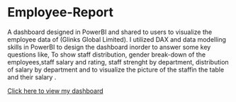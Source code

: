 # Employee-Report
A dashboard designed in PowerBI and shared to users to visualize the employee data of (Glinks Global Limited). I utilized DAX and data modelling skills in PowerBI to design the dashboard inorder to answer some key questions like, To show staff distribution, gender break-down of the employees,staff salary and rating, staff strenght by department, distribution of salary by department and to visualize the picture of the staffin the table and their salary .

[Click here to view my dashboard](https://app.powerbi.com/view?r=eyJrIjoiZDc2YTg5YmItOWE3OS00NjhhLThhMTYtZWMxY2NiZTkxNDFlIiwidCI6IjlmNGVmYWExLTI3N2EtNGE3OS1iN2NmLWUzMDkzYjMyOGU5OSJ9)
